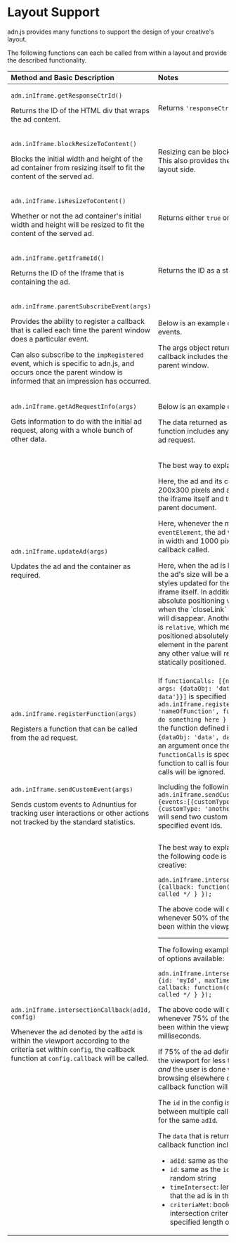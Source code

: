# Layout Support

adn.js provides many functions to support the design of your creative's layout.

The following functions can each be called from within a layout and provide the described functionality.

<table>
  <thead>
    <tr>
      <th style="text-align:left">Method and Basic Description</th>
      <th style="text-align:left">Notes</th>
    </tr>
  </thead>
  <tbody>
    <tr>
      <td style="text-align:left">
        <p><code>adn.inIframe.getResponseCtrId()</code>
        </p>
        <p>Returns the ID of the HTML div that wraps the ad content.</p>
      </td>
      <td style="text-align:left">Returns <code>&apos;responseCtr&apos;</code> and is unlikely to change.</td>
    </tr>
    <tr>
      <td style="text-align:left">
        <p><code>adn.inIframe.blockResizeToContent()</code>
        </p>
        <p>Blocks the initial width and height of the ad container from resizing
          itself to fit the content of the served ad.</p>
      </td>
      <td style="text-align:left">Resizing can be blocked on the request side. This also provides the same
        functionality on the layout side.</td>
    </tr>
    <tr>
      <td style="text-align:left">
        <p><code>adn.inIframe.isResizeToContent()</code>
        </p>
        <p>Whether or not the ad container&apos;s initial width and height will be
          resized to fit the content of the served ad.</p>
      </td>
      <td style="text-align:left">Returns either <code>true</code> or <code>false</code>.</td>
    </tr>
    <tr>
      <td style="text-align:left">
        <p><code>adn.inIframe.getIframeId()</code>
        </p>
        <p>Returns the ID of the Iframe that is containing the ad.</p>
      </td>
      <td style="text-align:left">Returns the ID as a string.</td>
    </tr>
    <tr>
      <td style="text-align:left">
        <p><code>adn.inIframe.parentSubscribeEvent(args)</code>
        </p>
        <p>Provides the ability to register a callback that is called each time the
          parent window does a particular event.</p>
        <p>Can also subscribe to the <code>impRegistered</code> event, which is specific
          to adn.js, and occurs once the parent window is informed that an impression
          has occurred.</p>
      </td>
      <td style="text-align:left">
        <p>Below is an example of how to subscribe to the events.</p>
        <p>The args object returned as a parameter in the callback includes the width
          and height of the parent window.</p>
      </td>
    </tr>
    <tr>
      <td style="text-align:left">
        <p><code>adn.inIframe.getAdRequestInfo(args)</code>
        </p>
        <p>Gets information to do with the initial ad request, along with a whole
          bunch of other data.</p>
      </td>
      <td style="text-align:left">
        <p>Below is an example of how to request the info</p>
        <p>The data returned as a parameter to the callback function includes anything
          that was set on the ad request.</p>
      </td>
    </tr>
    <tr>
      <td style="text-align:left">
        <p><code>adn.inIframe.updateAd(args)</code>
        </p>
        <p>Updates the ad and the container as required.</p>
      </td>
      <td style="text-align:left">
        <p>The best way to explain this is with examples.</p>
        <p>Here, the ad and its container will resize to 200x300 pixels and apply
          the supplied styles to the iframe itself and the target element in the
          parent document.</p>
        <p>Here, whenever the mouse hovers over <code>eventElement</code>, the ad
          will resize itself to be 100% in width and 1000 pixels in height and the
          callback called.</p>
        <p>Here, when the ad is loaded inside the iframe, the ad&apos;s size will
          be adjusted accordingly, as will styles updated for the iframe&apos;s container
          and the iframe itself. In addition, the iframe will be set to absolute
          positioning via the <code>stack</code> setting. Then, when the `closeLink`
          element is clicked, the ad will disappear. Another possible value for <code>stack</code> is <code>relative</code>,
          which means the iframe will be positioned absolutely relative to the target
          element in the parent document. Setting <code>stack</code> to any other value
          will render everything as statically positioned.</p>
      </td>
    </tr>
    <tr>
      <td style="text-align:left">
        <p><code>adn.inIframe.registerFunction(args)</code>
        </p>
        <p>Registers a function that can be called from the ad request.</p>
      </td>
      <td style="text-align:left">If <code>functionCalls: [{name: &apos;nameOfFunction&apos;, args: {dataObj: &apos;data&apos;, dataObj2: &apos;more data&apos;}}]</code> is
        specified in the ad request and <code>adn.inIframe.registerFunction({name: &apos;nameOfFunction&apos;, func: function(args) { // do something here } });</code> is
        specified in the ad, the function defined in <code>func</code> will be called
        with <code>{dataObj: &apos;data&apos;, dataObj2: &apos;more data&apos;}</code> as
        an argument once the ad is loaded. If <code>functionCalls</code> is specified
        and no corresponding function to call is found in the ad, the function
        calls will be ignored.</td>
    </tr>
    <tr>
      <td style="text-align:left">
        <p><code>adn.inIframe.sendCustomEvent(args)</code>
        </p>
        <p>Sends custom events to Adnuntius for tracking user interactions or other
          actions not tracked by the standard statistics.</p>
      </td>
      <td style="text-align:left">Including the following code in your Layout <code>adn.inIframe.sendCustomEvent(&apos;{{adId}}&apos;, {events:[{customType: &apos;custom_event_id&apos;}, {customType: &apos;another_custom_event_id&apos;}]});</code> will
        send two custom events to Adnuntius for the specified event ids.</td>
    </tr>
    <tr>
      <td style="text-align:left">
      <p><code>adn.inIframe.intersectionCallback(adId, config)</code></p>
      <p>Whenever the ad denoted by the <code>adId</code> is within the viewport according to the criteria set within <code>config</code>,
      the callback function at <code>config.callback</code> will be called.</p>
      </td>
      <td style="text-align:left">
      <p>
      The best way to explain this is via examples. If the following code is placed within a layout or creative:
      </p>
      <code>adn.inIframe.intersectionCallback('{{adId}}', &#123;callback: function(data) &#123; /* this will get called */ } });</code>
      <p>The above code will call the callback function whenever 50% of the ad defined by <code>adId</code> has been within the viewport.</p>
      <hr>
      <p>The following example demonstrates the variety of options available:</p>
      <code>adn.inIframe.intersectionCallback('{{adId}}', &#123;id: 'myId', maxTime: 2000, threshold: 0.75, callback: function(data) &#123; /* this will get called */ } });</code>
      <p>The above code will call the callback function whenever 75% of the ad defined by <code>adId</code> has been within the viewport for more than 2000 milliseconds.</p>
      <p>If 75% of the ad defined by <code>adId</code> has been within the viewport for less than 2000 milliseconds <em>and</em> the user is done with the page either by browsing elsewhere or closing the window, the callback function will also be called.</p>
      <p>The <code>id</code> in the config is used to distinguish between multiple calls to <code>intersectionCallback</code> for the same <code>adId</code>.</p>
      <p>The <code>data</code> that is returned as an argument to the callback function includes the following:</p>
      <ul>
        <li><code>adId</code>: same as the <code>adId</code> passed in</li>
        <li><code>id</code>: same as the <code>id</code> passed in otherwise a random string</li>
        <li><code>timeIntersect</code>: length of time in milliseconds that the ad is in the viewport</li>
        <li><code>criteriaMet</code>: boolean describing whether the intersection criteria have been met for the specified length of time</li>
      </ul>
      </td>
    </tr>
  </tbody>
</table>

